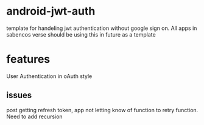 # android-jwt-auth
template for handeling jwt authentication without google sign on.
All apps in sabencos verse should be using this in future as a template

# features
User Authentication in oAuth style

## issues
post getting refresh token, app not letting know of function to retry function. Need to add recursion
